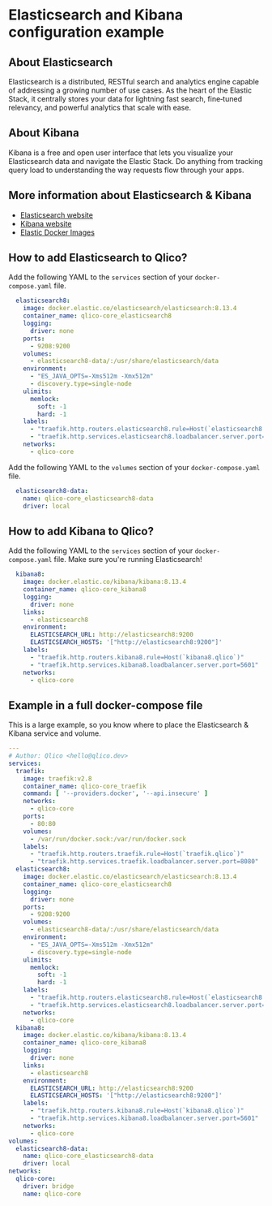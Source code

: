 # Elasticsearch and Kibana configuration example

## About Elasticsearch

Elasticsearch is a distributed, RESTful search and analytics engine capable of
addressing a growing number of use cases. As the heart of the Elastic Stack, it
centrally stores your data for lightning fast search, fine‑tuned relevancy, and
powerful analytics that scale with ease.

## About Kibana

Kibana is a free and open user interface that lets you visualize your
Elasticsearch data and navigate the Elastic Stack. Do anything from tracking
query load to understanding the way requests flow through your apps.

## More information about Elasticsearch & Kibana

* [Elasticsearch website](https://www.elastic.co/elasticsearch/)
* [Kibana website](https://www.elastic.co/kibana)
* [Elastic Docker Images](https://www.docker.elastic.co/)

## How to add Elasticsearch to Qlico?

Add the following YAML to the `services` section of your `docker-compose.yaml`
file.

```yaml title="qlico-core/docker-compose.yaml"
  elasticsearch8:
    image: docker.elastic.co/elasticsearch/elasticsearch:8.13.4
    container_name: qlico-core_elasticsearch8
    logging:
      driver: none
    ports:
      - 9208:9200
    volumes:
      - elasticsearch8-data/:/usr/share/elasticsearch/data
    environment:
      - "ES_JAVA_OPTS=-Xms512m -Xmx512m"
      - discovery.type=single-node
    ulimits:
      memlock:
        soft: -1
        hard: -1
    labels:
      - "traefik.http.routers.elasticsearch8.rule=Host(`elasticsearch8.qlico`)"
      - "traefik.http.services.elasticsearch8.loadbalancer.server.port=9200"
    networks:
      - qlico-core
```

Add the following YAML to the `volumes` section of your `docker-compose.yaml`
file.

```yaml title="qlico-core/docker-compose.yaml"
  elasticsearch8-data:
    name: qlico-core_elasticsearch8-data
    driver: local
```

## How to add Kibana to Qlico?

Add the following YAML to the `services` section of your `docker-compose.yaml`
file. Make sure you're running Elasticsearch!

```yaml title="qlico-core/docker-compose.yaml"
  kibana8:
    image: docker.elastic.co/kibana/kibana:8.13.4
    container_name: qlico-core_kibana8
    logging:
      driver: none
    links:
      - elasticsearch8
    environment:
      ELASTICSEARCH_URL: http://elasticsearch8:9200
      ELASTICSEARCH_HOSTS: '["http://elasticsearch8:9200"]'
    labels:
      - "traefik.http.routers.kibana8.rule=Host(`kibana8.qlico`)"
      - "traefik.http.services.kibana8.loadbalancer.server.port=5601"
    networks:
      - qlico-core
```

## Example in a full docker-compose file

This is a large example, so you know where to place the Elasticsearch & Kibana
service and volume.

```yaml title="qlico-core/docker-compose.yaml"
---
# Author: Qlico <hello@qlico.dev>
services:
  traefik:
    image: traefik:v2.8
    container_name: qlico-core_traefik
    command: [ '--providers.docker', '--api.insecure' ]
    networks:
      - qlico-core
    ports:
      - 80:80
    volumes:
      - /var/run/docker.sock:/var/run/docker.sock
    labels:
      - "traefik.http.routers.traefik.rule=Host(`traefik.qlico`)"
      - "traefik.http.services.traefik.loadbalancer.server.port=8080"
  elasticsearch8:
    image: docker.elastic.co/elasticsearch/elasticsearch:8.13.4
    container_name: qlico-core_elasticsearch8
    logging:
      driver: none
    ports:
      - 9208:9200
    volumes:
      - elasticsearch8-data/:/usr/share/elasticsearch/data
    environment:
      - "ES_JAVA_OPTS=-Xms512m -Xmx512m"
      - discovery.type=single-node
    ulimits:
      memlock:
        soft: -1
        hard: -1
    labels:
      - "traefik.http.routers.elasticsearch8.rule=Host(`elasticsearch8.qlico`)"
      - "traefik.http.services.elasticsearch8.loadbalancer.server.port=9200"
    networks:
      - qlico-core
  kibana8:
    image: docker.elastic.co/kibana/kibana:8.13.4
    container_name: qlico-core_kibana8
    logging:
      driver: none
    links:
      - elasticsearch8
    environment:
      ELASTICSEARCH_URL: http://elasticsearch8:9200
      ELASTICSEARCH_HOSTS: '["http://elasticsearch8:9200"]'
    labels:
      - "traefik.http.routers.kibana8.rule=Host(`kibana8.qlico`)"
      - "traefik.http.services.kibana8.loadbalancer.server.port=5601"
    networks:
      - qlico-core
volumes:
  elasticsearch8-data:
    name: qlico-core_elasticsearch8-data
    driver: local
networks:
  qlico-core:
    driver: bridge
    name: qlico-core
```
